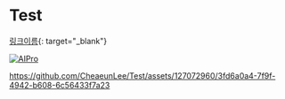# Test

[링크이름](https://www.google.co.kr/){: target="_blank"}








[![AIPro](https://img.youtube.com/vi/zEARmgsEqzU/0.jpg)](https://youtu.be/zEARmgsEqzU)





https://github.com/CheaeunLee/Test/assets/127072960/3fd6a0a4-7f9f-4942-b608-6c56433f7a23



